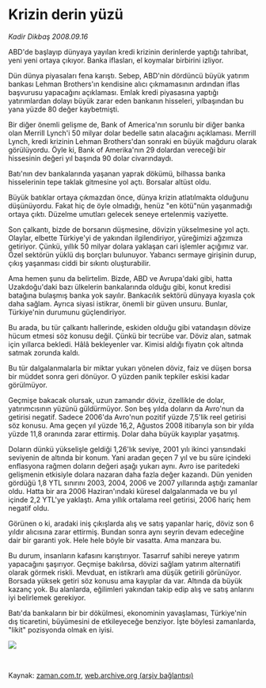 # Krizin derin yüzü

*Kadir Dikbaş 2008.09.16*

<tr><td class="metin" colspan="2" style="padding-top: 20px; padding-left: 5px; padding-right: 10px;">ABD'de başlayıp dünyaya yayılan kredi krizinin derinlerde yaptığı tahribat, yeni yeni ortaya çıkıyor. Banka iflasları, el koymalar birbirini izliyor.</td></tr><tr><td class="metin" colspan="2" style="padding-top: 20px; padding-left: 5px; padding-right: 10px;"><p>Dün dünya piyasaları fena karıştı. Sebep, ABD'nin dördüncü büyük yatırım bankası Lehman Brothers'ın kendisine alıcı çıkmamasının ardından iflas başvurusu yapacağını açıklaması. Emlak kredi piyasasına yaptığı yatırımlardan dolayı büyük zarar eden bankanın hisseleri, yılbaşından bu yana yüzde 80 değer kaybetmişti. 
<p>Bir diğer önemli gelişme de, Bank of America'nın sorunlu bir diğer banka olan Merrill Lynch'i 50 milyar dolar bedelle satın alacağını açıklaması. Merrill Lynch, kredi krizinin Lehman Brothers'dan sonraki en büyük mağduru olarak görülüyordu. Öyle ki, Bank of Amerika'nın 29 dolardan vereceği bir hissesinin değeri yıl başında 90 dolar civarındaydı.
<p>Batı'nın dev bankalarında yaşanan yaprak dökümü, bilhassa banka hisselerinin tepe taklak gitmesine yol açtı. Borsalar altüst oldu.
<p>Büyük batıklar ortaya çıkmazdan önce, dünya krizin atlatılmakta olduğunu düşünüyordu. Fakat hiç de öyle olmadığı, henüz "en kötü"nün yaşanmadığı ortaya çıktı. Düzelme umutları gelecek seneye ertelenmiş vaziyette.
<p>Son çalkantı, bizde de borsanın düşmesine, dövizin yükselmesine yol açtı. Olaylar, elbette Türkiye'yi de yakından ilgilendiriyor, yüreğimizi ağzımıza getiriyor. Çünkü, yıllık 50 milyar dolara yaklaşan cari işlemler açığımız var. Özel sektörün yüklü dış borçları bulunuyor. Yabancı sermaye girişinin durup, çıkış yaşanması ciddi bir sıkıntı oluşturabilir.
<p>Ama hemen şunu da belirtelim. Bizde, ABD ve Avrupa'daki gibi, hatta Uzakdoğu'daki bazı ülkelerin bankalarında olduğu gibi, konut kredisi batağına bulaşmış banka yok sayılır. Bankacılık sektörü dünyaya kıyasla çok daha sağlam. Ayrıca siyasi istikrar, önemli bir güven unsuru. Bunlar, Türkiye'nin durumunu güçlendiriyor.
<p>Bu arada, bu tür çalkantı hallerinde, eskiden olduğu gibi vatandaşın dövize hücum etmesi söz konusu değil. Çünkü bir tecrübe var. Döviz alan, satmak için yıllarca bekledi. Hâlâ bekleyenler var. Kimisi aldığı fiyatın çok altında satmak zorunda kaldı.
<p>Bu tür dalgalanmalarla bir miktar yukarı yönelen döviz, faiz ve düşen borsa bir müddet sonra geri dönüyor. O yüzden panik tepkiler eskisi kadar görülmüyor.
<p>Geçmişe bakacak olursak, uzun zamandır döviz, özellikle de dolar, yatırımcısının yüzünü güldürmüyor. Son beş yılda doların da Avro'nun da getirisi negatif. Sadece 2006'da Avro'nun pozitif yüzde 7,5'lik reel getirisi söz konusu. Ama geçen yıl yüzde 16,2, Ağustos 2008 itibarıyla son bir yılda yüzde 11,8 oranında zarar ettirmiş. Dolar daha büyük kayıplar yaşatmış.
<p>Doların dünkü yükselişle geldiği 1,26'lık seviye, 2001 yılı ikinci yarısındaki seviyenin de altında bir konum. Yani aradan geçen 7 yıl ve bu süre içindeki enflasyona rağmen doların değeri aşağı yukarı aynı. Avro ise paritedeki gelişmenin etkisiyle dolara nazaran daha fazla değer kazandı. Dün yeniden gördüğü 1,8 YTL sınırını 2003, 2004, 2006 ve 2007 yıllarında aştığı zamanlar oldu. Hatta bir ara 2006 Haziran'ındaki küresel dalgalanmada ve bu yıl içinde 2,2 YTL'ye yaklaştı. Ama yıllık ortalama reel getirisi, 2006 hariç hem negatif oldu.
<p>Görünen o ki, aradaki iniş çıkışlarda alış ve satış yapanlar hariç, döviz son 6 yıldır alıcısına zarar ettirmiş. Bundan sonra aynı seyrin devam edeceğine dair bir garanti yok. Hele hele böyle bir vasatta. Ama manzara bu.
<p>Bu durum, insanların kafasını karıştırıyor. Tasarruf sahibi nereye yatırım yapacağını şaşırıyor. Geçmişe bakılırsa, dövizi sağlam yatırım alternatifi olarak görmek riskli. Mevduat, en istikrarlı ama düşük getirili görünüyor. Borsada yüksek getiri söz konusu ama kayıplar da var. Altında da büyük kazanç yok. Bu alanlarda, eğilimleri yakından takip edip alış ve satış anlarını iyi belirlemek gerekiyor.
<p>Batı'da bankaların bir bir dökülmesi, ekonominin yavaşlaması, Türkiye'nin dış ticaretini, büyümesini de etkileyeceğe benziyor. İşte böylesi zamanlarda, "likit" pozisyonda olmak en iyisi.
<p><img border="0" src="http://web.archive.org/web/20080919101935im_/http://medya.zaman.com.tr/2008/09/16/kadir.gif"/>
<p><br/></p></p></p></p></p></p></p></p></p></p></p></p></p></p></p></td></tr>

Kaynak: [zaman.com.tr](http://zaman.com.tr/yazar.do?yazino=738732), [web.archive.org (arşiv bağlantısı)](http://web.archive.org/web/20080919101935/http://zaman.com.tr:80/yazar.do?yazino=738732)
